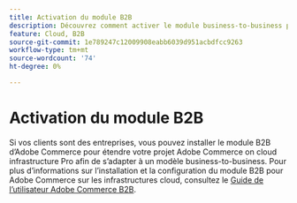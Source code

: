 ```yaml
---
title: Activation du module B2B
description: Découvrez comment activer le module business-to-business pour Adobe Commerce sur les infrastructures cloud.
feature: Cloud, B2B
source-git-commit: 1e789247c12009908eabb6039d951acbdfcc9263
workflow-type: tm+mt
source-wordcount: '74'
ht-degree: 0%

---
```


# Activation du module B2B

Si vos clients sont des entreprises, vous pouvez installer le module B2B d’Adobe Commerce pour étendre votre projet Adobe Commerce on cloud infrastructure Pro afin de s’adapter à un modèle business-to-business. Pour plus d’informations sur l’installation et la configuration du module B2B pour Adobe Commerce sur les infrastructures cloud, consultez le [Guide de l’utilisateur Adobe Commerce B2B](https://experienceleague.adobe.com/docs/commerce-admin/b2b/guide-overview.html?lang=fr).

